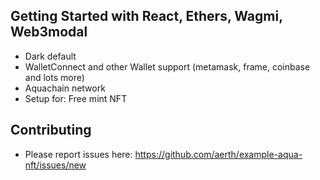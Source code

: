 ## Getting Started with React, Ethers, Wagmi, Web3modal

  * Dark default
  * WalletConnect and other Wallet support (metamask, frame, coinbase and lots more)
  * Aquachain network
  * Setup for: Free mint NFT

## Contributing

  * Please report issues here: https://github.com/aerth/example-aqua-nft/issues/new

